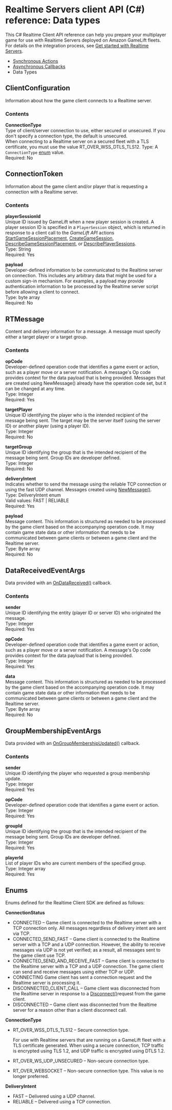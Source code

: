 # Realtime Servers client API \(C\#\) reference: Data types<a name="realtime-sdk-csharp-ref-datatypes"></a>

This C\# Realtime Client API reference can help you prepare your multiplayer game for use with Realtime Servers deployed on Amazon GameLift fleets\. For details on the integration process, see [Get started with Realtime Servers](realtime-plan.md)\.
+ [Synchronous Actions](realtime-sdk-csharp-ref-actions.md)
+ [Asynchronous Callbacks](realtime-sdk-csharp-ref-callbacks.md)
+ Data Types

## ClientConfiguration<a name="realtime-sdk-csharp-ref-datatypes-clientconfiguration"></a>

Information about how the game client connects to a Realtime server\. 

### Contents<a name="realtime-sdk-csharp-ref-datatypes-clientconfiguration-contents"></a>

**ConnectionType**  
Type of client/server connection to use, either secured or unsecured\. If you don't specify a connection type, the default is unsecured\.   
When connecting to a Realtime server on a secured fleet with a TLS certificate, you must use the value RT\_OVER\_WSS\_DTLS\_TLS12\. 
Type: A `ConnectionType` [enum](#realtime-sdk-csharp-ref-datatypes-enums) value\.  
Required: No

## ConnectionToken<a name="realtime-sdk-csharp-ref-datatypes-connectiontoken"></a>

Information about the game client and/or player that is requesting a connection with a Realtime server\.

### Contents<a name="realtime-sdk-csharp-ref-datatypes-connectiontoken-contents"></a>

**playerSessionId**  
Unique ID issued by GameLift when a new player session is created\. A player session ID is specified in a `PlayerSession` object, which is returned in response to a client call to the *GameLift API* actions [ StartGameSessionPlacement](https://docs.aws.amazon.com/gamelift/latest/apireference/API_StartGameSessionPlacement.html), [ CreateGameSession](https://docs.aws.amazon.com/gamelift/latest/apireference/API_CreateGameSession.html), [ DescribeGameSessionPlacement](https://docs.aws.amazon.com/gamelift/latest/apireference/API_DescribeGameSessionPlacement.html), or [ DescribePlayerSessions](https://docs.aws.amazon.com/gamelift/latest/apireference/API_DescribePlayerSessions.html)\.  
Type: String  
Required: Yes

**payload**  
Developer\-defined information to be communicated to the Realtime server on connection\. This includes any arbitrary data that might be used for a custom sign\-in mechanism\. For examples, a payload may provide authentication information to be processed by the Realtime server script before allowing a client to connect\.  
Type: byte array   
Required: No

## RTMessage<a name="realtime-sdk-csharp-ref-datatypes-rtmessage"></a>

Content and delivery information for a message\. A message must specify either a target player or a target group\. 

### Contents<a name="realtime-sdk-csharp-ref-datatypes-rtmessage-contents"></a>

**opCode**  
Developer\-defined operation code that identifies a game event or action, such as a player move or a server notification\. A message's Op code provides context for the data payload that is being provided\. Messages that are created using NewMessage\(\) already have the operation code set, but it can be changed at any time\.   
Type: Integer  
Required: Yes

**targetPlayer**  
Unique ID identifying the player who is the intended recipient of the message being sent\. The target may be the server itself \(using the server ID\) or another player \(using a player ID\)\.   
Type: Integer   
Required: No

**targetGroup**  
Unique ID identifying the group that is the intended recipient of the message being sent\. Group IDs are developer defined\.   
Type: Integer   
Required: No

**deliveryIntent**  
Indicates whether to send the message using the reliable TCP connection or using the fast UDP channel\. Messages created using [NewMessage\(\)](realtime-sdk-csharp-ref-actions.md#realtime-sdk-csharp-ref-actions-newmessage)\.  
Type: DeliveryIntent enum  
Valid values: FAST \| RELIABLE  
Required: Yes

**payload**  
Message content\. This information is structured as needed to be processed by the game client based on the accompanying operation code\. It may contain game state data or other information that needs to be communicated between game clients or between a game client and the Realtime server\.  
Type: Byte array   
Required: No

## DataReceivedEventArgs<a name="realtime-sdk-csharp-ref-datatypes-dataeventargs"></a>

Data provided with an [OnDataReceived\(\)](realtime-sdk-csharp-ref-callbacks.md#realtime-sdk-csharp-ref-callbacks-ondata) callback\. 

### Contents<a name="realtime-sdk-csharp-ref-datatypes-dataeventargs-contents"></a>

**sender**  
Unique ID identifying the entity \(player ID or server ID\) who originated the message\.  
Type: Integer   
Required: Yes

**opCode**  
Developer\-defined operation code that identifies a game event or action, such as a player move or a server notification\. A message's Op code provides context for the data payload that is being provided\.   
Type: Integer   
Required: Yes

**data**  
Message content\. This information is structured as needed to be processed by the game client based on the accompanying operation code\. It may contain game state data or other information that needs to be communicated between game clients or between a game client and the Realtime server\.  
Type: Byte array   
Required: No

## GroupMembershipEventArgs<a name="realtime-sdk-csharp-ref-datatypes-groupeventargs"></a>

Data provided with an [OnGroupMembershipUpdated\(\)](realtime-sdk-csharp-ref-callbacks.md#realtime-sdk-csharp-ref-callbacks-ongroupupdate) callback\. 

### Contents<a name="realtime-sdk-csharp-ref-datatypes-groupeventargs-contents"></a>

**sender**  
Unique ID identifying the player who requested a group membership update\.  
Type: Integer   
Required: Yes

**opCode**  
Developer\-defined operation code that identifies a game event or action\.   
Type: Integer   
Required: Yes

**groupId**  
Unique ID identifying the group that is the intended recipient of the message being sent\. Group IDs are developer defined\.  
Type: Integer   
Required: Yes

**playerId**  
List of player IDs who are current members of the specified group\.   
Type: Integer array   
Required: Yes

## Enums<a name="realtime-sdk-csharp-ref-datatypes-enums"></a>

Enums defined for the Realtime Client SDK are defined as follows: 

**ConnectionStatus**  
+ CONNECTED – Game client is connected to the Realtime server with a TCP connection only\. All messages regardless of delivery intent are sent via TCP\.
+ CONNECTED\_SEND\_FAST – Game client is connected to the Realtime server with a TCP and a UDP connection\. However, the ability to receive messages via UDP is not yet verified; as a result, all messages sent to the game client use TCP\. 
+ CONNECTED\_SEND\_AND\_RECEIVE\_FAST – Game client is connected to the Realtime server with a TCP and a UDP connection\. The game client can send and receive messages using either TCP or UDP\. 
+ CONNECTING Game client has sent a connection request and the Realtime server is processing it\.
+ DISCONNECTED\_CLIENT\_CALL – Game client was disconnected from the Realtime server in response to a [Disconnect\(\)](realtime-sdk-csharp-ref-actions.md#realtime-sdk-csharp-ref-actions-disconnect)request from the game client\.
+ DISCONNECTED – Game client was disconnected from the Realtime server for a reason other than a client disconnect call\.

**ConnectionType**  
+ RT\_OVER\_WSS\_DTLS\_TLS12 – Secure connection type\. 

  For use with Realtime servers that are running on a GameLift fleet with a TLS certificate generated\. When using a secure connection, TCP traffic is encrypted using TLS 1\.2, and UDP traffic is encrypted using DTLS 1\.2\.
+ RT\_OVER\_WS\_UDP\_UNSECURED – Non\-secure connection type\.
+ RT\_OVER\_WEBSOCKET – Non\-secure connection type\. This value is no longer preferred\.

**DeliveryIntent**  
+ FAST – Delivered using a UDP channel\. 
+ RELIABLE – Delivered using a TCP connection\. 